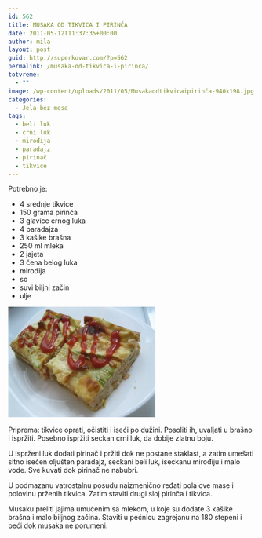 ```yaml
---
id: 562
title: MUSAKA OD TIKVICA I PIRINČA
date: 2011-05-12T11:37:35+00:00
author: mila
layout: post
guid: http://superkuvar.com/?p=562
permalink: /musaka-od-tikvica-i-pirinca/
totvreme:
  - ""
image: /wp-content/uploads/2011/05/Musakaodtikvicaipirinča-940x198.jpg
categories:
  - Jela bez mesa
tags:
  - beli luk
  - crni luk
  - mirođija
  - paradajz
  - pirinač
  - tikvice
---
```

Potrebno je:

  * 4 srednje tikvice
  * 150 grama pirinča
  * 3 glavice crnog luka
  * 4 paradajza
  * 3 kašike brašna
  * 250 ml mleka
  * 2 jajeta
  * 3 čena belog luka
  * mirođija
  * so
  * suvi biljni začin
  * ulje

<img class="alignnone size-medium wp-image-3517" title="Musakaodtikvicaipirinča" src="/wp-content/uploads/2011/05/Musakaodtikvicaipirin%C4%8Da-300x225.jpg" alt="" width="300" height="225" /> 

Priprema: tikvice oprati, očistiti i iseći po dužini. Posoliti ih, uvaljati u brašno i ispržiti. Posebno ispržiti seckan crni luk, da dobije zlatnu boju.

U isprženi luk dodati pirinač i pržiti dok ne postane staklast, a zatim umešati sitno isečen oljušten paradajz, seckani beli luk, iseckanu mirođiju i malo vode. Sve kuvati dok pirinač ne nabubri.

U podmazanu vatrostalnu posudu naizmenično ređati pola ove mase i polovinu prženih tikvica. Zatim staviti drugi sloj pirinča i tikvica.

Musaku preliti jajima umućenim sa mlekom, u koje su dodate 3 kašike brašna i malo biljnog začina. Staviti u pećnicu zagrejanu na 180 stepeni i peći dok musaka ne porumeni.